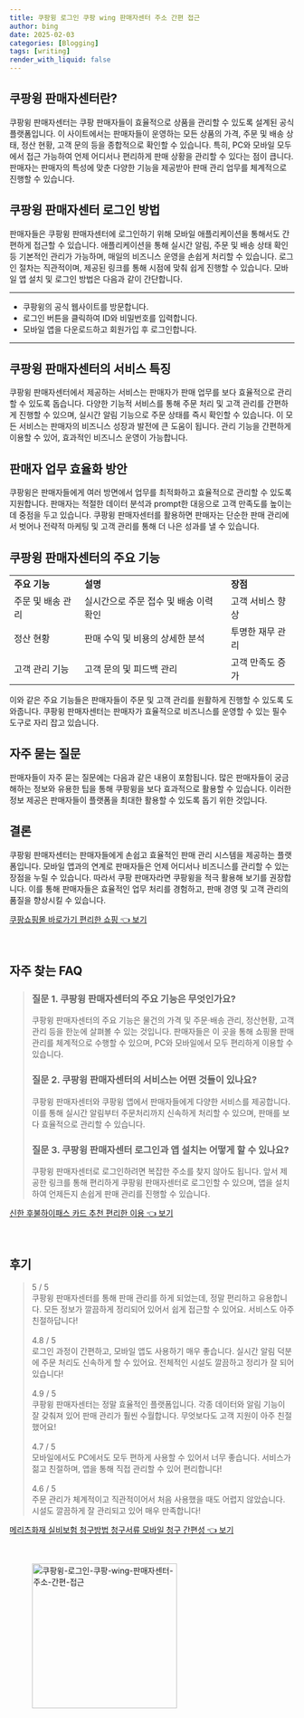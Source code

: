 ```yaml
---
title: 쿠팡윙 로그인 쿠팡 wing 판매자센터 주소 간편 접근
author: bing
date: 2025-02-03
categories: [Blogging]
tags: [writing]
render_with_liquid: false
---
```



<h2 id='쿠팡윙_판매자센터란'>쿠팡윙 판매자센터란?</h2>

<p>쿠팡윙 판매자센터는 쿠팡 판매자들이 효율적으로 상품을 관리할 수 있도록 설계된 공식 플랫폼입니다. 이 사이트에서는 판매자들이 운영하는 모든 상품의 가격, 주문 및 배송 상태, 정산 현황, 고객 문의 등을 종합적으로 확인할 수 있습니다. 특히, PC와 모바일 모두에서 접근 가능하여 언제 어디서나 편리하게 판매 상황을 관리할 수 있다는 점이 큽니다. 판매자는 판매자의 특성에 맞춘 다양한 기능을 제공받아 판매 관리 업무를 체계적으로 진행할 수 있습니다.</p>

<h2 id='로그인_방법'>쿠팡윙 판매자센터 로그인 방법</h2>

<p>판매자들은 쿠팡윙 판매자센터에 로그인하기 위해 모바일 애플리케이션을 통해서도 간편하게 접근할 수 있습니다. 애플리케이션을 통해 실시간 알림, 주문 및 배송 상태 확인 등 기본적인 관리가 가능하며, 매일의 비즈니스 운영을 손쉽게 처리할 수 있습니다. 로그인 절차는 직관적이며, 제공된 링크를 통해 시점에 맞춰 쉽게 진행할 수 있습니다. 모바일 앱 설치 및 로그인 방법은 다음과 같이 간단합니다.</p>

<hr />

<ul>
    <li>쿠팡윙의 공식 웹사이트를 방문합니다.</li>
    <li>로그인 버튼을 클릭하여 ID와 비밀번호를 입력합니다.</li>
    <li>모바일 앱을 다운로드하고 회원가입 후 로그인합니다.</li>
</ul>

<hr />

<h2 id='서비스_특징'>쿠팡윙 판매자센터의 서비스 특징</h2>

<p>쿠팡윙 판매자센터에서 제공하는 서비스는 판매자가 판매 업무를 보다 효율적으로 관리할 수 있도록 돕습니다. 다양한 기능적 서비스를 통해 주문 처리 및 고객 관리를 간편하게 진행할 수 있으며, 실시간 알림 기능으로 주문 상태를 즉시 확인할 수 있습니다. 이 모든 서비스는 판매자의 비즈니스 성장과 발전에 큰 도움이 됩니다. 관리 기능을 간편하게 이용할 수 있어, 효과적인 비즈니스 운영이 가능합니다.</p>

<h2 id='업무_효율화'>판매자 업무 효율화 방안</h2>

<p>쿠팡윙은 판매자들에게 여러 방면에서 업무를 최적화하고 효율적으로 관리할 수 있도록 지원합니다. 판매자는 적절한 데이터 분석과 prompt한 대응으로 고객 만족도를 높이는 데 중점을 두고 있습니다. 쿠팡윙 판매자센터를 활용하면 판매자는 단순한 판매 관리에서 벗어나 전략적 마케팅 및 고객 관리를 통해 더 나은 성과를 낼 수 있습니다.</p>

<h2 id='주요_기능'>쿠팡윙 판매자센터의 주요 기능</h2>

<table>
    <tr>
        <td><b>주요 기능</b></td>
        <td><b>설명</b></td>
        <td><b>장점</b></td>
    </tr>
    <tr>
        <td>주문 및 배송 관리</td>
        <td>실시간으로 주문 접수 및 배송 이력 확인</td>
        <td>고객 서비스 향상</td>
    </tr>
    <tr>
        <td>정산 현황</td>
        <td>판매 수익 및 비용의 상세한 분석</td>
        <td>투명한 재무 관리</td>
    </tr>
    <tr>
        <td>고객 관리 기능</td>
        <td>고객 문의 및 피드백 관리</td>
        <td>고객 만족도 증가</td>
    </tr>
</table>

<p>이와 같은 주요 기능들은 판매자들이 주문 및 고객 관리를 원활하게 진행할 수 있도록 도와줍니다. 쿠팡윙 판매자센터는 판매자가 효율적으로 비즈니스를 운영할 수 있는 필수 도구로 자리 잡고 있습니다.</p>

<h2 id='자주_묻는_질문'>자주 묻는 질문</h2>

<p>판매자들이 자주 묻는 질문에는 다음과 같은 내용이 포함됩니다. 많은 판매자들이 궁금해하는 정보와 유용한 팁을 통해 쿠팡윙을 보다 효과적으로 활용할 수 있습니다. 이러한 정보 제공은 판매자들이 플랫폼을 최대한 활용할 수 있도록 돕기 위한 것입니다.</p>

<h2 id='결론'>결론</h2>

<p>쿠팡윙 판매자센터는 판매자들에게 손쉽고 효율적인 판매 관리 시스템을 제공하는 플랫폼입니다. 모바일 앱과의 연계로 판매자들은 언제 어디서나 비즈니스를 관리할 수 있는 장점을 누릴 수 있습니다. 따라서 쿠팡 판매자라면 쿠팡윙을 적극 활용해 보기를 권장합니다. 이를 통해 판매자들은 효율적인 업무 처리를 경험하고, 판매 경영 및 고객 관리의 품질을 향상시킬 수 있습니다.</p>


<p><a class="click-button" title="쿠팡쇼핑몰 바로가기 편리한 쇼핑" href="https://adkhouse.github.io/posts/%EC%BF%A0%ED%8C%A1%EC%87%BC%ED%95%91%EB%AA%B0-%EB%B0%94%EB%A1%9C%EA%B0%80%EA%B8%B0-%ED%8E%B8%EB%A6%AC%ED%95%9C-%EC%87%BC%ED%95%91/" rel="dofollow">쿠팡쇼핑몰 바로가기 편리한 쇼핑 👈 보기</a></p><br>
<h2 id='자주_찾는_FAQ'>자주 찾는 FAQ</h2>
<div itemscope="" itemtype="https://schema.org/FAQPage"> 
<blockquote> 
<div itemscope="" itemprop="mainEntity" itemtype="https://schema.org/Question"> 
<h3 itemprop="name">질문 1. 쿠팡윙 판매자센터의 주요 기능은 무엇인가요?</h3> 
<div itemscope="" itemprop="acceptedAnswer" itemtype="https://schema.org/Answer"> 
<span itemprop="text"> 
<p>쿠팡윙 판매자센터의 주요 기능은 물건의 가격 및 주문·배송 관리, 정산현황, 고객관리 등을 한눈에 살펴볼 수 있는 것입니다. 판매자들은 이 곳을 통해 쇼핑몰 판매 관리를 체계적으로 수행할 수 있으며, PC와 모바일에서 모두 편리하게 이용할 수 있습니다.</p> 
</span> 
</div> 
</div> 
<div itemscope="" itemprop="mainEntity" itemtype="https://schema.org/Question"> 
<h3 itemprop="name">질문 2. 쿠팡윙 판매자센터의 서비스는 어떤 것들이 있나요?</h3> 
<div itemscope="" itemprop="acceptedAnswer" itemtype="https://schema.org/Answer"> 
<span itemprop="text"> 
<p>쿠팡윙 판매자센터와 쿠팡윙 앱에서 판매자들에게 다양한 서비스를 제공합니다. 이를 통해 실시간 알림부터 주문처리까지 신속하게 처리할 수 있으며, 판매를 보다 효율적으로 관리할 수 있습니다.</p> 
</span> 
</div> 
</div> 
<div itemscope="" itemprop="mainEntity" itemtype="https://schema.org/Question"> 
<h3 itemprop="name">질문 3. 쿠팡윙 판매자센터 로그인과 앱 설치는 어떻게 할 수 있나요?</h3> 
<div itemscope="" itemprop="acceptedAnswer" itemtype="https://schema.org/Answer"> 
<span itemprop="text"> 
<p>쿠팡윙 판매자센터로 로그인하려면 복잡한 주소를 찾지 않아도 됩니다. 앞서 제공한 링크를 통해 편리하게 쿠팡윙 판매자센터로 로그인할 수 있으며, 앱을 설치하여 언제든지 손쉽게 판매 관리를 진행할 수 있습니다.</p> 
</span> 
</div> 
</div> 
</blockquote> 
</div> 
<p><a class="click-button" title="신한 후불하이패스 카드 추천 편리한 이용" href="https://adkhouse.github.io/posts/%EC%8B%A0%ED%95%9C-%ED%9B%84%EB%B6%88%ED%95%98%EC%9D%B4%ED%8C%A8%EC%8A%A4-%EC%B9%B4%EB%93%9C-%EC%B6%94%EC%B2%9C-%ED%8E%B8%EB%A6%AC%ED%95%9C-%EC%9D%B4%EC%9A%A9/" rel="dofollow">신한 후불하이패스 카드 추천 편리한 이용 👈 보기</a></p><br>
<h2 id='후기'>후기</h2>
<div itemscope itemtype="https://schema.org/Product">
  <blockquote>
  <div itemprop="review" itemscope itemtype="https://schema.org/Review">
      <div itemprop="reviewRating" itemscope itemtype="https://schema.org/Rating"> <span itemprop="ratingValue">5</span> / <span itemprop="bestRating">5</span> </div>
      <span itemprop="reviewBody">쿠팡윙 판매자센터를 통해 판매 관리를 하게 되었는데, 정말 편리하고 유용합니다. 모든 정보가 깔끔하게 정리되어 있어서 쉽게 접근할 수 있어요. 서비스도 아주 친절하답니다!</span>
  </div>
  <br>
  <div itemprop="review" itemscope itemtype="https://schema.org/Review">
      <div itemprop="reviewRating" itemscope itemtype="https://schema.org/Rating"> <span itemprop="ratingValue">4.8</span> / <span itemprop="bestRating">5</span> </div>
      <span itemprop="reviewBody">로그인 과정이 간편하고, 모바일 앱도 사용하기 매우 좋습니다. 실시간 알림 덕분에 주문 처리도 신속하게 할 수 있어요. 전체적인 시설도 깔끔하고 정리가 잘 되어 있습니다!</span>
  </div>
  <br>
  <div itemprop="review" itemscope itemtype="https://schema.org/Review">
      <div itemprop="reviewRating" itemscope itemtype="https://schema.org/Rating"> <span itemprop="ratingValue">4.9</span> / <span itemprop="bestRating">5</span> </div>
      <span itemprop="reviewBody">쿠팡윙 판매자센터는 정말 효율적인 플랫폼입니다. 각종 데이터와 알림 기능이 잘 갖춰져 있어 판매 관리가 훨씬 수월합니다. 무엇보다도 고객 지원이 아주 친절했어요!</span>
  </div>
  <br>
  <div itemprop="review" itemscope itemtype="https://schema.org/Review">
      <div itemprop="reviewRating" itemscope itemtype="https://schema.org/Rating"> <span itemprop="ratingValue">4.7</span> / <span itemprop="bestRating">5</span> </div>
      <span itemprop="reviewBody">모바일에서도 PC에서도 모두 편하게 사용할 수 있어서 너무 좋습니다. 서비스가 젊고 친절하며, 앱을 통해 직접 관리할 수 있어 편리합니다!</span>
  </div>
  <br>
  <div itemprop="review" itemscope itemtype="https://schema.org/Review">
      <div itemprop="reviewRating" itemscope itemtype="https://schema.org/Rating"> <span itemprop="ratingValue">4.6</span> / <span itemprop="bestRating">5</span> </div>
      <span itemprop="reviewBody">주문 관리가 체계적이고 직관적이어서 처음 사용했을 때도 어렵지 않았습니다. 시설도 깔끔하게 잘 관리되고 있어 매우 만족합니다!</span>
  </div>
  </blockquote>
</div>
<p><a class="click-button" title="메리츠화재 실비보험 청구방법 청구서류 모바일 청구 간편성" href="https://adkhouse.github.io/posts/%EB%A9%94%EB%A6%AC%EC%B8%A0%ED%99%94%EC%9E%AC-%EC%8B%A4%EB%B9%84%EB%B3%B4%ED%97%98-%EC%B2%AD%EA%B5%AC%EB%B0%A9%EB%B2%95-%EC%B2%AD%EA%B5%AC%EC%84%9C%EB%A5%98-%EB%AA%A8%EB%B0%94%EC%9D%BC-%EC%B2%AD%EA%B5%AC-%EA%B0%84%ED%8E%B8%EC%84%B1/" rel="dofollow">메리츠화재 실비보험 청구방법 청구서류 모바일 청구 간편성 👈 보기</a></p><br>
<figure class="image"><img src="https://adkhouse.github.io/assets/img/thumbnail/쿠팡윙-로그인-쿠팡-wing-판매자센터-주소-간편-접근.webp" alt="쿠팡윙-로그인-쿠팡-wing-판매자센터-주소-간편-접근" width="256" height="256"></figure>